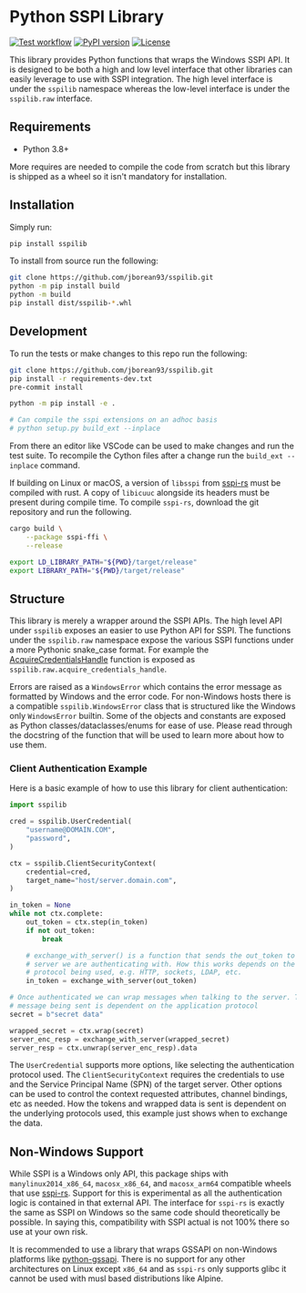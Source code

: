 # Python SSPI Library

[![Test workflow](https://github.com/jborean93/sspilib/actions/workflows/ci.yml/badge.svg)](https://github.com/jborean93/sspilib/actions/workflows/ci.yml)
[![PyPI version](https://badge.fury.io/py/sspilib.svg)](https://badge.fury.io/py/sspilib)
[![License](https://img.shields.io/badge/license-MIT-blue.svg)](https://github.com/jborean93/sspilib/blob/main/LICENSE)

This library provides Python functions that wraps the Windows SSPI API.
It is designed to be both a high and low level interface that other libraries can easily leverage to use with SSPI integration.
The high level interface is under the `sspilib` namespace whereas the low-level interface is under the `sspilib.raw` interface.

## Requirements

* Python 3.8+

More requires are needed to compile the code from scratch but this library is shipped as a wheel so it isn't mandatory for installation.

## Installation

Simply run:

```bash
pip install sspilib
```

To install from source run the following:

```bash
git clone https://github.com/jborean93/sspilib.git
python -m pip install build
python -m build
pip install dist/sspilib-*.whl
```

## Development

To run the tests or make changes to this repo run the following:

```bash
git clone https://github.com/jborean93/sspilib.git
pip install -r requirements-dev.txt
pre-commit install

python -m pip install -e .

# Can compile the sspi extensions on an adhoc basis
# python setup.py build_ext --inplace
```

From there an editor like VSCode can be used to make changes and run the test suite.
To recompile the Cython files after a change run the `build_ext --inplace` command.

If building on Linux or macOS, a version of `libsspi` from [sspi-rs](https://github.com/Devolutions/sspi-rs) must be compiled with rust.
A copy of `libicuuc` alongside its headers must be present during compile time.
To compile `sspi-rs`, download the git repository and run the following.

```bash
cargo build \
    --package sspi-ffi \
    --release

export LD_LIBRARY_PATH="${PWD}/target/release"
export LIBRARY_PATH="${PWD}/target/release"
```

## Structure

This library is merely a wrapper around the SSPI APIs.
The high level API under `sspilib` exposes an easier to use Python API for SSPI.
The functions under the `sspilib.raw` namespace expose the various SSPI functions under a more Pythonic snake_case format.
For example the [AcquireCredentialsHandle](https://learn.microsoft.com/en-us/windows/win32/secauthn/acquirecredentialshandle--general) function is exposed as `sspilib.raw.acquire_credentials_handle`.

Errors are raised as a `WindowsError` which contains the error message as formatted by Windows and the error code.
For non-Windows hosts there is a compatible `sspilib.WindowsError` class that is structured like the Windows only `WindowsError` builtin.
Some of the objects and constants are exposed as Python classes/dataclasses/enums for ease of use.
Please read through the docstring of the function that will be used to learn more about how to use them.

### Client Authentication Example

Here is a basic example of how to use this library for client authentication:

```python
import sspilib

cred = sspilib.UserCredential(
    "username@DOMAIN.COM",
    "password",
)

ctx = sspilib.ClientSecurityContext(
    credential=cred,
    target_name="host/server.domain.com",
)

in_token = None
while not ctx.complete:
    out_token = ctx.step(in_token)
    if not out_token:
        break

    # exchange_with_server() is a function that sends the out_token to the
    # server we are authenticating with. How this works depends on the app
    # protocol being used, e.g. HTTP, sockets, LDAP, etc.
    in_token = exchange_with_server(out_token)

# Once authenticated we can wrap messages when talking to the server. The final
# message being sent is dependent on the application protocol
secret = b"secret data"

wrapped_secret = ctx.wrap(secret)
server_enc_resp = exchange_with_server(wrapped_secret)
server_resp = ctx.unwrap(server_enc_resp).data
```

The `UserCredential` supports more options, like selecting the authentication protocol used.
The `ClientSecurityContext` requires the credentials to use and the Service Principal Name (SPN) of the target server.
Other options can be used to control the context requested attributes, channel bindings, etc as needed.
How the tokens and wrapped data is sent is dependent on the underlying protocols used, this example just shows when to exchange the data.

## Non-Windows Support

While SSPI is a Windows only API, this package ships with `manylinux2014_x86_64`, `macosx_x86_64`, and `macosx_arm64` compatible wheels that use [sspi-rs](https://github.com/Devolutions/sspi-rs).
Support for this is experimental as all the authentication logic is contained in that external API.
The interface for `sspi-rs` is exactly the same as SSPI on Windows so the same code should theoretically be possible.
In saying this, compatibility with SSPI actual is not 100% there so use at your own risk.

It is recommended to use a library that wraps GSSAPI on non-Windows platforms like [python-gssapi](https://github.com/pythongssapi/python-gssapi).
There is no support for any other architectures on Linux except `x86_64` and as `sspi-rs` only supports glibc it cannot be used with musl based distributions like Alpine.
